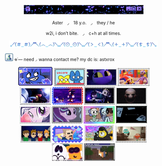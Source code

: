 <div align="center">
  <img src="IMG_8739.gif"> 
    </div>


<p align="center"> 
  Aster　◞　18 y.o.　◞　they / he </h1>

<p align="center">
  w2i, i don’t bite.　◞　c+h at all times. </p>

<div align="center">
  <img src="IMG_8580.gif">
    </div>

![dc](IMG_8530.gif) 𖦹˙— need ⸝ wanna contact me? my dc is: astxrox 

<div align="center">
  
![four](IMG_8608.png) ![fourx](IMG_8601.png) ![jax](IMG_3806.gif) ![fnyb](IMG_8652.gif) ![shad](IMG_8630.gif) ![sndw](IMG_8633.gif) ![nuzi2](IMG_8690.gif) ![pupt](IMG_3801.gif) ![mlp2](IMG_8540.gif) ![strlglmr](IMG_8696.gif) ![dw](IMG_8694.png) ![dib](IMG_8704.gif) ![ew](IMG_8588.gif) ![tom](IMG_8672.gif) ![gf](IMG_8729.gif) ![tawog](IMG_8683.gif) ![sm](IMG_8679.gif) ![mc](IMG_8731.gif)

